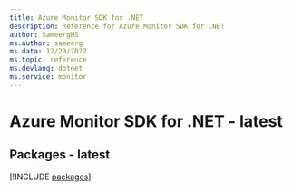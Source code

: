 ```yaml
---
title: Azure Monitor SDK for .NET
description: Reference for Azure Monitor SDK for .NET
author: SameergMS
ms.author: sameerg
ms.data: 12/29/2022
ms.topic: reference
ms.devlang: dotnet
ms.service: monitor
---
```

# Azure Monitor SDK for .NET - latest
## Packages - latest
[!INCLUDE [packages](monitor-index.md)]
